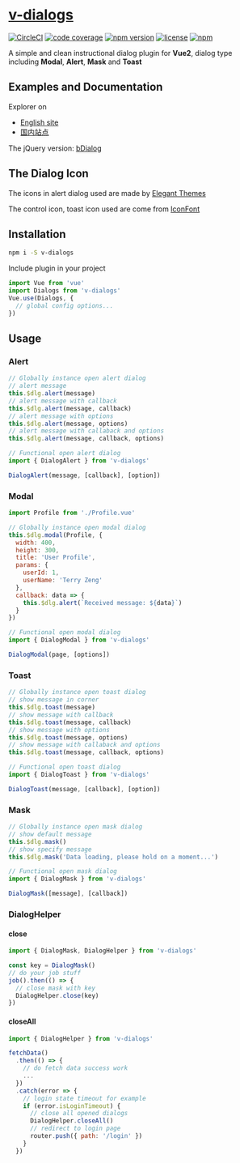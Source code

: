 # [v-dialogs](https://terryz.github.io/vue/#/dialog)
<!-- &middot; -->
[![CircleCI](https://circleci.com/gh/TerryZ/v-dialogs/tree/master.svg?style=svg)](https://circleci.com/gh/TerryZ/v-dialogs/tree/master)
[![code coverage](https://codecov.io/gh/TerryZ/v-dialogs/branch/master/graph/badge.svg)](https://codecov.io/gh/TerryZ/v-dialogs)
[![npm version](https://img.shields.io/npm/v/v-dialogs.svg)](https://www.npmjs.com/package/v-dialogs)
[![license](https://img.shields.io/badge/license-MIT-brightgreen.svg)](https://mit-license.org/)
[![npm](https://img.shields.io/npm/dy/v-dialogs.svg)](https://www.npmjs.com/package/v-dialogs)

A simple and clean instructional dialog plugin for **Vue2**, dialog type including **Modal**, **Alert**, **Mask** and **Toast**

## Examples and Documentation

Explorer on

- [English site](https://terryz.github.io/vue/#/dialog)
- [国内站点](https://terryz.gitee.io/vue/#/dialog)

The jQuery version: [bDialog](https://github.com/TerryZ/bDialog)

## The Dialog Icon

The icons in alert dialog used are made by [Elegant Themes](http://www.elegantthemes.com/blog/freebie-of-the-week/beautiful-flat-icons-for-free)

The control icon, toast icon used are come from [IconFont](http://www.iconfont.cn)

## Installation

```sh
npm i -S v-dialogs
```

Include plugin in your project

```js
import Vue from 'vue'
import Dialogs from 'v-dialogs'
Vue.use(Dialogs, {
  // global config options...
})
```

## Usage

### Alert

```js
// Globally instance open alert dialog
// alert message
this.$dlg.alert(message)
// alert message with callback
this.$dlg.alert(message, callback)
// alert message with options
this.$dlg.alert(message, options)
// alert message with callaback and options
this.$dlg.alert(message, callback, options)

// Functional open alert dialog
import { DialogAlert } from 'v-dialogs'

DialogAlert(message, [callback], [option])
```

### Modal

```js
import Profile from './Profile.vue'

// Globally instance open modal dialog
this.$dlg.modal(Profile, {
  width: 400,
  height: 300,
  title: 'User Profile',
  params: {
    userId: 1,
    userName: 'Terry Zeng'
  },
  callback: data => {
    this.$dlg.alert(`Received message: ${data}`)
  }
})

// Functional open modal dialog
import { DialogModal } from 'v-dialogs'

DialogModal(page, [options])
```

### Toast

```js
// Globally instance open toast dialog
// show message in corner
this.$dlg.toast(message)
// show message with callback
this.$dlg.toast(message, callback)
// show message with options
this.$dlg.toast(message, options)
// show message with callaback and options
this.$dlg.toast(message, callback, options)

// Functional open toast dialog
import { DialogToast } from 'v-dialogs'

DialogToast(message, [callback], [option])
```

### Mask

```js
// Globally instance open mask dialog
// show default message
this.$dlg.mask()
// show specify message
this.$dlg.mask('Data loading, please hold on a moment...')

// Functional open mask dialog
import { DialogMask } from 'v-dialogs'

DialogMask([message], [callback])
```

### DialogHelper

#### close

```js
import { DialogMask, DialogHelper } from 'v-dialogs'

const key = DialogMask()
// do your job stuff
job().then(() => {
  // close mask with key
  DialogHelper.close(key)
})
```

#### closeAll

```js
import { DialogHelper } from 'v-dialogs'

fetchData()
  .then(() => {
    // do fetch data success work
    ...
  })
  .catch(error => {
    // login state timeout for example
    if (error.isLoginTimeout) {
      // close all opened dialogs
      DialogHelper.closeAll()
      // redirect to login page
      router.push({ path: '/login' })
    }
  })
```

